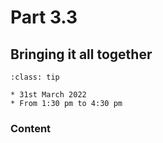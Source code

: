 # Part 3.3

## Bringing it all together

```{admonition} When?
:class: tip

* 31st March 2022
* From 1:30 pm to 4:30 pm
```

### Content

```{tableofcontents}
```
